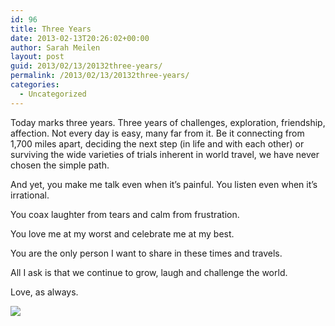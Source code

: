 ```yaml
---
id: 96
title: Three Years
date: 2013-02-13T20:26:02+00:00
author: Sarah Meilen
layout: post
guid: 2013/02/13/20132three-years/
permalink: /2013/02/13/20132three-years/
categories:
  - Uncategorized
---
```

Today marks three years. Three years of challenges, exploration, friendship, affection. Not every day is easy, many far from it. Be it connecting from 1,700 miles apart, deciding the next step (in life and with each other) or surviving the wide varieties of trials inherent in world travel, we have never chosen the simple path.

And yet, you make me talk even when it&#8217;s painful. You listen even when it&#8217;s irrational.

You coax laughter from tears and calm from frustration.

You love me at my worst and celebrate me at my best.

You are the only person I want to share in these times and travels.

All I ask is that we continue to grow, laugh and challenge the world.

Love, as always.

![](http://static1.squarespace.com/static/5064cb5984ae62abc9229999/5064cb5a84ae62abc92299ae/51188a93e4b0c59967ad8e98/1432178556442/image.jpg)
